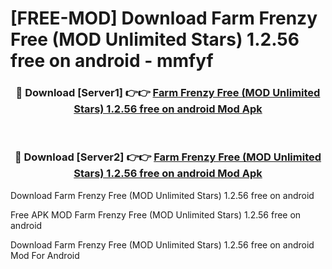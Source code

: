 # [FREE-MOD] Download Farm Frenzy Free (MOD Unlimited Stars) 1.2.56 free on android - mmfyf


<div align="center">
<h3>🔴 Download [Server1] 👉👉 <a href="https://apk-comot.site?title=Farm_Frenzy_Free_(MOD_Unlimited_Stars)_1.2.56_free_on_android">Farm Frenzy Free (MOD Unlimited Stars) 1.2.56 free on android Mod Apk</a></h3><br>

<h3>🔴 Download [Server2] 👉👉 <a href="https://apk-comot.site?title=Farm_Frenzy_Free_(MOD_Unlimited_Stars)_1.2.56_free_on_android">Farm Frenzy Free (MOD Unlimited Stars) 1.2.56 free on android Mod Apk</a></h3>
</div>



Download Farm Frenzy Free (MOD Unlimited Stars) 1.2.56 free on android 

Free APK MOD Farm Frenzy Free (MOD Unlimited Stars) 1.2.56 free on android 

Download Farm Frenzy Free (MOD Unlimited Stars) 1.2.56 free on android Mod For Android
